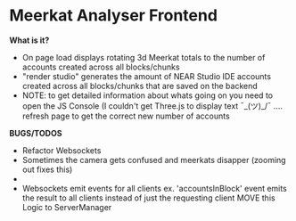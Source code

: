 # Meerkat Analyser Frontend
 **What is it?**

 -  On page load displays rotating 3d Meerkat totals to the number of accounts created across all blocks/chunks
- "render studio" generates the amount of NEAR Studio IDE accounts created across all blocks/chunks that are saved on the backend
- NOTE: to get detailed information about whats going on you need to open the JS Console (I couldn't get Three.js to display text ¯\_(ツ)_/¯ .... refresh page to get the correct new number of accounts

**BUGS/TODOS**
- Refactor Websockets
- Sometimes the camera gets confused and meerkats disapper (zooming out fixes this) 
-
- Websockets emit events for all clients ex. 'accountsInBlock' event emits the result to all clients instead of just the requesting client MOVE this Logic to ServerManager
